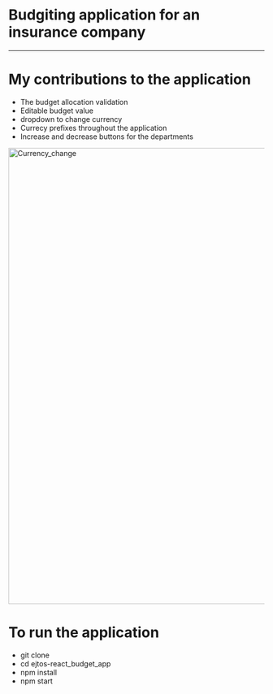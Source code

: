 # Budgiting application for an insurance company 
-------------------------------------------------

# My contributions to the application
* The budget allocation validation
* Editable budget value
* dropdown to change currency
* Currecy prefixes throughout the application
* Increase and decrease buttons for the departments

<img width="898" alt="Currency_change" src="https://github.com/ninetailedcoder/ejtos-react_budget_app/assets/108363860/0a163bb7-ca31-424a-b176-073df8798b41">

# To run the application 
* git clone
* cd ejtos-react_budget_app
* npm install
* npm start
